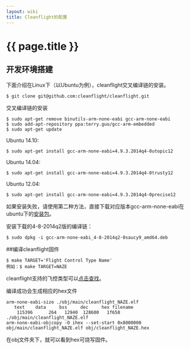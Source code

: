 ```yaml
---
layout: wiki
title: Cleanflight的配置
---
```


# {{ page.title }}


## 开发环境搭建

下面介绍在Linux下（以Ubuntu为例），cleanflight交叉编译链的安装。

~~~
$ git clone git@github.com:cleanflight/cleanflight.git
~~~


交叉编译链的安装

~~~
$ sudo apt-get remove binutils-arm-none-eabi gcc-arm-none-eabi
$ sudo add-apt-repository ppa:terry.guo/gcc-arm-embedded
$ sudo apt-get update
~~~

Ubuntu 14.10:

~~~
$ sudo apt-get install gcc-arm-none-eabi=4.9.3.2014q4-0utopic12
~~~

Ubuntu 14.04:

~~~
$ sudo apt-get install gcc-arm-none-eabi=4.9.3.2014q4-0trusty12
~~~

Ubuntu 12.04:

~~~
$ sudo apt-get install gcc-arm-none-eabi=4.9.3.2014q4-0precise12
~~~

如果安装失败，请使用第二种方法，直接下载对应版本gcc-arm-none-eabi在ubuntu下的[安装包](http://ppa.launchpad.net/terry.guo/gcc-arm-embedded/ubuntu/pool/main/g/gcc-arm-none-eabi)。

安装下载的4-8-2014q2版的编译链：

~~~
$ sudo dpkg -i gcc-arm-none-eabi_4-8-2014q2-0saucy9_amd64.deb
~~~

##编译cleanflight固件

~~~
$ make TARGET='Flight Control Type Name'
例如：$ make TARGET=NAZE
~~~

cleanflight支持的飞控类型可以[点击查找](https://github.com/cleanflight/cleanflight/tree/master/docs)。

编译成功会生成相应的hex文件

~~~
arm-none-eabi-size ./obj/main/cleanflight_NAZE.elf 
   text    data     bss     dec     hex filename
    115396      264   12940  128600   1f658 ./obj/main/cleanflight_NAZE.elf
arm-none-eabi-objcopy -O ihex --set-start 0x8000000 obj/main/cleanflight_NAZE.elf obj/cleanflight_NAZE.hex
~~~

在obj文件夹下，就可以看到hex可烧写固件。


